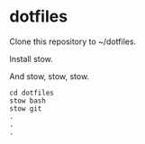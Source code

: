 # dotfiles

Clone this repository to ~/dotfiles.

Install stow.

And stow, stow, stow.

    cd dotfiles
    stow bash
    stow git
    .
    .
    .

